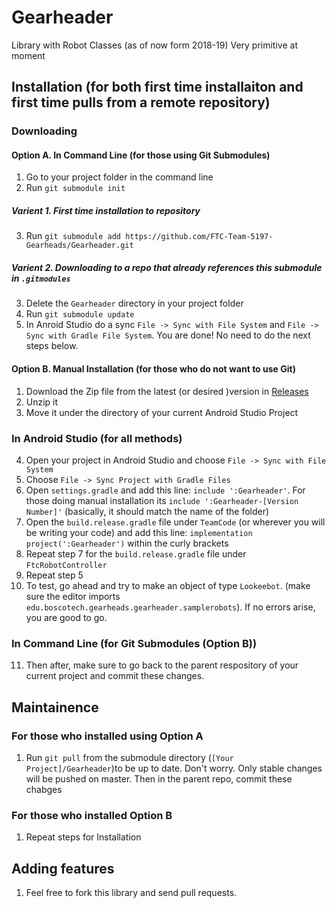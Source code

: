 # Gearheader
Library with Robot Classes (as of now form 2018-19) Very primitive at moment
## Installation (for both first time installaiton and first time pulls from a remote repository)
### Downloading
#### Option A. In Command Line (for those using Git Submodules)
1. Go to your project folder in the command line
2. Run `git submodule init`
##### Varient 1. First time installation to repository
3. Run `git submodule add https://github.com/FTC-Team-5197-Gearheads/Gearheader.git`
##### Varient 2. Downloading to a repo that already references this submodule in `.gitmodules`
3. Delete the `Gearheader` directory in your project folder
4. Run `git submodule update `
5. In Anroid Studio do a sync `File -> Sync with File System` and `File -> Sync with Gradle File System`. You are done! No need to do the next steps below.
#### Option B. Manual Installation (for those who do not want to use Git)
1. Download the Zip file from the latest (or desired )version in [Releases](https://github.com/FTC-Team-5197-Gearheads/Gearheader/releases)
2. Unzip it
3. Move it under the directory of your current Android Studio Project
### In Android Studio (for all methods)
4. Open your project in Android Studio and choose `File -> Sync with File System`
5. Choose `File -> Sync Project with Gradle Files`
6. Open `settings.gradle` and add this line: `include ':Gearheader'`. For those doing manual installation its `include ':Gearheader-[Version Number]'` (basically, it should match the name of the folder)
7. Open the `build.release.gradle` file under `TeamCode` (or wherever you will be writing your code) and add this line: `implementation project(':Gearheader')` within the curly brackets
8. Repeat step 7 for the `build.release.gradle` file under `FtcRobotController`
9. Repeat step 5
10. To test, go ahead and try to make an object of type `Lookeebot`. (make sure the editor imports `edu.boscotech.gearheads.gearheader.samplerobots`). If no errors arise, you are good to go.
### In Command Line (for Git Submodules (Option B))
11. Then after, make sure to go back to the parent respository of your current project and commit these changes. 
## Maintainence
### For those who installed using Option A
1. Run `git pull` from the submodule directory (`[Your Project]/Gearheader`)to be up to date. Don't worry. Only stable changes will be pushed on master. Then in the parent repo, commit these chabges
### For those who installed Option B
1. Repeat steps for Installation
## Adding features
1. Feel free to fork this library and send pull requests. 

